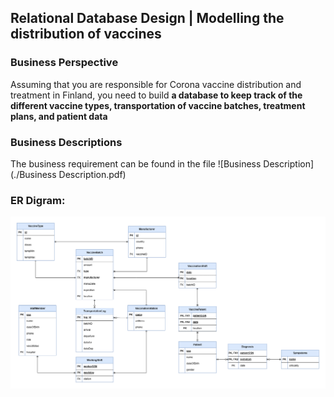## Relational Database Design | Modelling the distribution of vaccines 
### Business Perspective 
Assuming that you are responsible for Corona vaccine distribution and treatment in Finland, you need to build **a database to keep track of the different vaccine types, transportation of vaccine batches, treatment plans, and patient data**

### Business Descriptions 
The business requirement can be found in the file ![Business Description](./Business Description.pdf)
### ER Digram:

![ERD_Vaccine](/ERD_vaccine.png)


